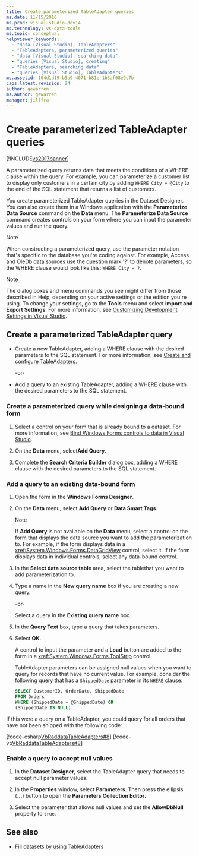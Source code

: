 ```yaml
---
title: Create parameterized TableAdapter queries
ms.date: 11/15/2016
ms.prod: visual-studio-dev14
ms.technology: vs-data-tools
ms.topic: conceptual
helpviewer_keywords: 
  - "data [Visual Studio], TableAdapters"
  - "TableAdapters, parameterized queries"
  - "data [Visual Studio], searching data"
  - "queries [Visual Studio], creating"
  - "TableAdapters, searching data"
  - "queries [Visual Studio], TableAdapters"
ms.assetid: 104d1d19-b5a9-4071-b81e-1b3af08e9c7b
caps.latest.revision: 24
author: gewarren
ms.author: gewarren
manager: jillfra
---
```

# Create parameterized TableAdapter queries
[!INCLUDE[vs2017banner](../includes/vs2017banner.md)]

A parameterized query returns data that meets the conditions of a WHERE clause within the query. For example, you can parameterize a customer list to display only customers in a certain city by adding `WHERE City = @City` to the end of the SQL statement that returns a list of customers.  
  
You create parameterized TableAdapter queries in the Dataset Designer. You can also create them in a Windows application with the **Parameterize Data Source** command on the **Data** menu. The **Parameterize Data Source** command  creates controls on your form where you can input the parameter values and run the query.  
  
> [!NOTE]
> When constructing a parameterized query, use the parameter notation that's specific to the database you're coding against. For example, Access and OleDb data sources use the question mark '?' to denote parameters, so the WHERE clause would look like this: `WHERE City = ?`.  
  
> [!NOTE]
> The dialog boxes and menu commands you see might differ from those described in Help, depending on your active settings or the edition you're using. To change your settings, go to the **Tools** menu and select **Import and Export Settings**. For more information, see [Customizing Development Settings in Visual Studio](https://msdn.microsoft.com/22c4debb-4e31-47a8-8f19-16f328d7dcd3).  
  
## Create a parameterized TableAdapter query 
  
- Create a new TableAdapter, adding a WHERE clause with the desired parameters to the SQL statement. For more information, see [Create and configure TableAdapters](../data-tools/create-and-configure-tableadapters.md).  
  
     -or-  
  
- Add a query to an existing TableAdapter, adding a WHERE clause with the desired parameters to the SQL statement.
  
### Create a parameterized query while designing a data-bound form  
  
1. Select a control on your form that is already bound to a dataset. For more information, see [Bind Windows Forms controls to data in Visual Studio](../data-tools/bind-windows-forms-controls-to-data-in-visual-studio.md).  
  
2. On the **Data** menu, select**Add Query**.  
  
3. Complete the **Search Criteria Builder** dialog box, adding a WHERE clause with the desired parameters to the SQL statement.  
  
### Add a query to an existing data-bound form  
  
1. Open the form in the **Windows Forms Designer**.  
  
2. On the **Data** menu, select **Add Query** or **Data Smart Tags**.  
  
   > [!NOTE]
   > If **Add Query** is not available on the **Data** menu, select a control on the form that displays the data source you want to add the parameterization to. For example, if the form displays data in a <xref:System.Windows.Forms.DataGridView> control, select it. If the form displays data in individual controls, select any data-bound control.  
  
3. In the **Select data source table** area, select the  tablethat you want to add parameterization to.  
  
4. Type a name in the **New query name** box if you are creating a new query.  
  
    -or-  
  
    Select a query in the **Existing query name** box.  
  
5. In the **Query Text** box, type a query that takes parameters.  
  
6. Select **OK**.  
  
    A control to input the parameter and a **Load** button are added to the form in a <xref:System.Windows.Forms.ToolStrip> control.  
  
   TableAdapter parameters can be assigned null values when you want to query for records that have no current value. For example, consider the following query that has a `ShippedDate` parameter in its `WHERE` clause:  
  
   ```sql
   SELECT CustomerID, OrderDate, ShippedDate  
   FROM Orders  
   WHERE (ShippedDate = @ShippedDate) OR  
   (ShippedDate IS NULL)  
   ```

If this were a query on a TableAdapter, you could query for all orders that have not been shipped with the following code:  
  
   [!code-csharp[VbRaddataTableAdapters#8](../snippets/csharp/VS_Snippets_VBCSharp/VbRaddataTableAdapters/CS/Form2.cs#8)]
   [!code-vb[VbRaddataTableAdapters#8](../snippets/visualbasic/VS_Snippets_VBCSharp/VbRaddataTableAdapters/VB/Form2.vb#8)]  
  
### Enable a query to accept null values  
  
1. In the **Dataset Designer**, select the TableAdapter query that needs to accept null parameter values.  
  
2. In the **Properties** window, select **Parameters**. Then press the ellipsis (**…**) button to open the **Parameters Collection Editor**.  
  
3. Select the parameter that allows null values and set the **AllowDbNull** property to `true`.  
  
## See also

- [Fill datasets by using TableAdapters](../data-tools/fill-datasets-by-using-tableadapters.md)